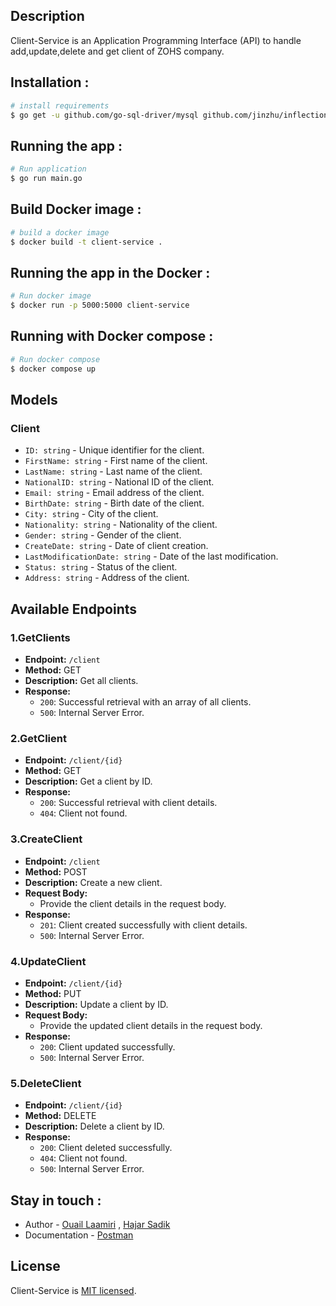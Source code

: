 ## Description

Client-Service is an Application Programming Interface (API) to handle add,update,delete and get client of ZOHS company.
## Installation :
```bash
# install requirements
$ go get -u github.com/go-sql-driver/mysql github.com/jinzhu/inflection github.com/gorilla/mux github.com/joho/godotenv github.com/jinzhu/inflection github.com/dgrijalva/jwt-go
```
## Running the app : 
```bash
# Run application
$ go run main.go
```
## Build Docker image : 
```bash
# build a docker image
$ docker build -t client-service .
```
## Running the app in the Docker : 
```bash
# Run docker image
$ docker run -p 5000:5000 client-service
```
## Running with Docker compose :
```bash
# Run docker compose
$ docker compose up
```

## Models

### Client

- `ID: string` - Unique identifier for the client.
- `FirstName: string` - First name of the client.
- `LastName: string` - Last name of the client.
- `NationalID: string` - National ID of the client.
- `Email: string` - Email address of the client.
- `BirthDate: string` - Birth date of the client.
- `City: string` - City of the client.
- `Nationality: string` - Nationality of the client.
- `Gender: string` - Gender of the client.
- `CreateDate: string` - Date of client creation.
- `LastModificationDate: string` - Date of the last modification.
- `Status: string` - Status of the client.
- `Address: string` - Address of the client.

## Available Endpoints

### 1.GetClients

- **Endpoint:** `/client`
- **Method:** GET
- **Description:** Get all clients.
- **Response:**
  - `200`: Successful retrieval with an array of all clients.
  - `500`: Internal Server Error.

### 2.GetClient

- **Endpoint:** `/client/{id}`
- **Method:** GET
- **Description:** Get a client by ID.
- **Response:**
  - `200`: Successful retrieval with client details.
  - `404`: Client not found.

### 3.CreateClient

- **Endpoint:** `/client`
- **Method:** POST
- **Description:** Create a new client.
- **Request Body:**
  - Provide the client details in the request body.
- **Response:**
  - `201`: Client created successfully with client details.
  - `500`: Internal Server Error.

### 4.UpdateClient

- **Endpoint:** `/client/{id}`
- **Method:** PUT
- **Description:** Update a client by ID.
- **Request Body:**
  - Provide the updated client details in the request body.
- **Response:**
  - `200`: Client updated successfully.
  - `500`: Internal Server Error.

### 5.DeleteClient

- **Endpoint:** `/client/{id}`
- **Method:** DELETE
- **Description:** Delete a client by ID.
- **Response:**
  - `200`: Client deleted successfully.
  - `404`: Client not found.
  - `500`: Internal Server Error.




## Stay in touch :
- Author - [Ouail Laamiri](https://www.linkedin.com/in/ouaillaamiri/) , [Hajar Sadik](https://www.linkedin.com/in/hajar-sadik-b27594268?miniProfileUrn=urn%3Ali%3Afs_miniProfile%3AACoAAEGU9k8BLhHzARArf7SblDplgU6ufFqc-0w&lipi=urn%3Ali%3Apage%3Ad_flagship3_search_srp_all%3BwRckppvzRNiFd9xB2PswKw%3D%3D)
- Documentation - [Postman](https://documenter.getpostman.com/view/27440422/2s9YkuXxNb)

## License

Client-Service is [MIT licensed](LICENSE).


